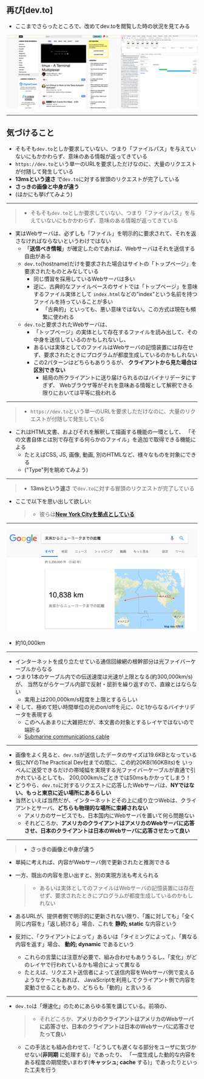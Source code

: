 ## 再び[dev.to]

- ここまでさらったところで、改めてdev.toを閲覧した時の状況を見てみる

![dev.to](devto2.png)

---

## 気づけること

- そもそも`dev.to`としか要求していない、つまり「ファイルパス」を与えていないにもかかわらず、意味のある情報が返ってきている
- `https://dev.to`という単一のURLを要求しただけなのに、大量のリクエストが付随して発生している
- **13msという速さ** で`dev.to`に対する冒頭のリクエストが完了している
- **さっきの画像と中身が違う**
- (ほかにも挙げてみよう)

---

> - そもそも`dev.to`としか要求していない、つまり「ファイルパス」を与えていないにもかかわらず、意味のある情報が返ってきている

- 実はWebサーバは、必ずしも「ファイル」を明示的に要求されて、それを返さなければならないというわけではない
    - 「**送信べき情報**」が確定したのであれば、Webサーバはそれを送信する自由がある
    - `dev.to`(hostname)だけを要求された場合はサイトの「トップページ」を要求されたものとみなしている
        - 同じ慣習を採用しているWebサーバは多い
        - 逆に、古典的なファイルベースのサイトでは「トップページ」を意味するファイル実体として
          `index.html`などの"index"という名前を持つファイルを持っていることが多い
            - 「古典的」といっても、悪い意味ではない。この方式は現在も頻繁に使われる
    - `dev.to`と要求されたWebサーバは、
        - 「トップページ」の実体として存在するファイルを読み出して、その中身を送信しているのかもしれないし、
        - あるいは実体としてのファイルはWebサーバの記憶装置には存在せず、要求されたときにプログラムが都度生成しているのかもしれない
        - この2パターンはどちらもありうるが、 **クライアントから見た場合は区別できない**
            - 結局の所クライアントに送り届けられるのはバイナリデータにすぎず、
              Webブラウザ等がそれを意味ある情報として解釈できる限りにおいては平等に扱われる

---

> - `https://dev.to`という単一のURLを要求しただけなのに、大量のリクエストが付随して発生している

- これはHTML文書、およびそれを解釈して描画する機能の一環として、
  「その文書自体とは別で存在する何らかのファイル」を追加で取得できる機能による
    - たとえばCSS, JS, 画像, 動画, 別のHTMLなど、様々なものを対象にできる
    - ("Type"列を眺めてみよう)

---

> - **13msという速さ** で`dev.to`に対する冒頭のリクエストが完了している

- ここで以下を思い出して欲しい:

    > - 彼らは[**New York Cityを拠点としている**](https://dev.to/about)

---

![Tokyo to NY](tokyo_ny.png)

- 約10,000km

---

- インターネットを成り立たせている通信回線網の根幹部分は光ファイバーケーブルからなる
- つまり1本のケーブル内での伝送速度は光速が上限となる(約300,000km/s)が、
  当然ながらケーブル内部で反射・屈折を繰り返すので、直線とはならない
    - 実用上は200,000km/s程度を上限とするらしい
- そして、極めて短い時間単位の光のon/offを元に、0と1からなるバイナリデータを表現する
    - このへんあまりに大雑把だが、本文書の対象とするレイヤではないので端折る
    - [Submarine communications cable](https://www.wikiwand.com/en/Submarine_communications_cable)

---

- 画像をよく見ると、`dev.to`が送信したデータのサイズは19.6KBとなっている
- 仮にNYのThe Practical Dev社までの間に、この約20KB(160KBits)を
  いっぺんに送受できるだけの帯域幅を実現する光ファイバーケーブルが直通で引かれているとしても、
  200,000km/sごときでは50msもかかってしまう！
- どうやら、`dev.to`に対するリクエストに応答したWebサーバは、**NYではない、もっと東京に近い場所にあるらしい**
- 当然といえば当然だが、インターネットとその上に成り立つWebは、クライアントとサーバ、**どちらも物理的な場所に束縛されない**
    - アメリカのサービスでも、日本国内にWebサーバを置いて何ら問題ない
    - それどころか、**アメリカのクライアントはアメリカのWebサーバに応答させ、日本のクライアントは日本のWebサーバに応答させたって良い**

---

> - **さっきの画像と中身が違う**

- 単純に考えれば、内容がWebサーバ側で更新されたと推測できる
- 一方、既出の内容を思い出すと、別の実現方法も考えられる

    > - あるいは実体としてのファイルはWebサーバの記憶装置には存在せず、要求されたときにプログラムが都度生成しているのかもしれない

- あるURLが、提供者側で明示的に更新されない限り、「誰に対しても」「全く同じ内容を」「返し続ける」場合、これを **静的; static** な内容という
- 反対に、「クライアントによって」あるいは「タイミングによって」、「異なる内容を返す」場合、 **動的; dynamic** であるという
    - これらの言葉には注意が必要で、組み合わせもありうるし、「変化」がどのレイヤで行われているかも場合によって異なる
    - たとえば、リクエスト送信者によって送信内容をWebサーバ側で変えるようなケースもあれば、
      JavaScriptを利用してクライアント側で内容を変動させることもあり、どちらも「動的」と言いうる

---

- `dev.to`は「爆速化」のためにあらゆる策を講じている。前項の、

    > - それどころか、**アメリカのクライアントはアメリカのWebサーバに応答させ、日本のクライアントは日本のWebサーバに応答させたって良い**

    - この手法とも組み合わせて、「どうしても遅くなる部分をユーザに気づかせない(**非同期** に処理する)」であったり、
      「一度生成した動的な内容をある程度の期間使いまわす(**キャッシュ; cache** する)」であったりといった工夫を行う
